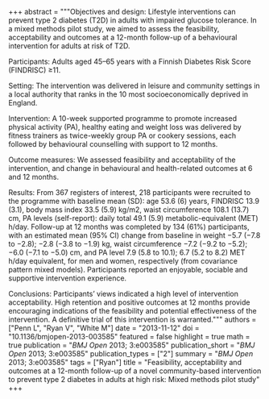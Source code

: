 +++
abstract = """Objectives and design: Lifestyle interventions can prevent type 2 diabetes (T2D) in adults with impaired glucose tolerance. In a mixed methods pilot study, we aimed to assess the feasibility, acceptability and outcomes at a 12-month follow-up of a behavioural intervention for adults at risk of T2D.

Participants: Adults aged 45–65 years with a Finnish Diabetes Risk Score (FINDRISC) ≥11.

Setting: The intervention was delivered in leisure and community settings in a local authority that ranks in the 10 most socioeconomically deprived in England.

Intervention: A 10-week supported programme to promote increased physical activity (PA), healthy eating and weight loss was delivered by fitness trainers as twice-weekly group PA or cookery sessions, each followed by behavioural counselling with support to 12 months.

Outcome measures: We assessed feasibility and acceptability of the intervention, and change in behavioural and health-related outcomes at 6 and 12 months.

Results: From 367 registers of interest, 218 participants were recruited to the programme with baseline mean (SD): age 53.6 (6) years, FINDRISC 13.9 (3.1), body mass index 33.5 (5.9) kg/m2, waist circumference 108.1 (13.7) cm, PA levels (self-report): daily total 49.1 (5.9) metabolic-equivalent (MET) h/day. Follow-up at 12 months was completed by 134 (61%) participants, with an estimated mean (95% CI) change from baseline in weight −5.7 (−7.8 to −2.8); −2.8 (−3.8 to −1.9) kg, waist circumference −7.2 (−9.2 to −5.2); −6.0 (−7.1 to −5.0) cm, and PA level 7.9 (5.8 to 10.1); 6.7 (5.2 to 8.2) MET h/day equivalent, for men and women, respectively (from covariance pattern mixed models). Participants reported an enjoyable, sociable and supportive intervention experience.

Conclusions: Participants’ views indicated a high level of intervention acceptability. High retention and positive outcomes at 12 months provide encouraging indications of the feasibility and potential effectiveness of the intervention. A definitive trial of this intervention is warranted."""
authors = ["Penn L", "Ryan V", "White M"]
date = "2013-11-12"
doi = "10.1136/bmjopen-2013-003585"
featured = false
highlight = true
math = true
publication = "*BMJ Open* 2013; 3:e003585"
publication_short = "*BMJ Open* 2013; 3:e003585"
publication_types = ["2"]
summary = "*BMJ Open* 2013; 3:e003585"
tags = ["Ryan"]
title = "Feasibility, acceptability and outcomes at a 12-month follow-up of a novel community-based intervention to prevent type 2 diabetes in adults at high risk: Mixed methods pilot study"
+++
